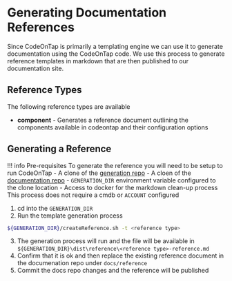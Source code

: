# Generating Documentation References

Since CodeOnTap is primarily a templating engine we can use it to generate documentation using the CodeOnTap code.
We use this process to generate reference templates in markdown that are then published to our documentation site.

## Reference Types

The following reference types are available

- **component** - Generates a reference document outlining the components available in codeontap and their configuration options 

## Generating a Reference

!!! info Pre-requisites
    To generate the reference you will need to be setup to run CodeOnTap
        - A clone of the [generation repo](https://github.com/codeontap/gen3)
        - A cloen of the [documentation repo](https://github.com/codeontap/codeontap)
        - `GENERATION_DIR` environment variable configured to the clone location
        - Access to docker for the markdown clean-up process
    This process does not require a cmdb or `ACCOUNT` configured

1. cd into the `GENERATION_DIR`
2. Run the template generation process

```bash
${GENERATION_DIR}/createReference.sh -t <reference type>
```

3. The generation process will run and the file will be available in `${GENERATION_DIR}\dist\reference\<reference type>-reference.md`
4. Confirm that it is ok and then replace the existing reference document in the documenation repo under `docs/reference`
5. Commit the docs repo changes and the reference will be published